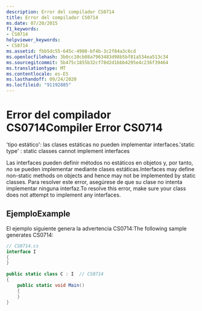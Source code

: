 ```yaml
---
description: Error del compilador CS0714
title: Error del compilador CS0714
ms.date: 07/20/2015
f1_keywords:
- CS0714
helpviewer_keywords:
- CS0714
ms.assetid: fbb5dc55-645c-4980-bf4b-3c2f84a3c6cd
ms.openlocfilehash: 3b0cc10cb08a7963483d98b5bf81a534ea513c34
ms.sourcegitcommit: 5b475c1855b32cf78d2d1bbb4295e4c236f39464
ms.translationtype: MT
ms.contentlocale: es-ES
ms.lasthandoff: 09/24/2020
ms.locfileid: "91192885"
---
```

# <a name="compiler-error-cs0714"></a><span data-ttu-id="bc9f0-103">Error del compilador CS0714</span><span class="sxs-lookup"><span data-stu-id="bc9f0-103">Compiler Error CS0714</span></span>

<span data-ttu-id="bc9f0-104">'tipo estático': las clases estáticas no pueden implementar interfaces.</span><span class="sxs-lookup"><span data-stu-id="bc9f0-104">'static type' : static classes cannot implement interfaces</span></span>  
  
 <span data-ttu-id="bc9f0-105">Las interfaces pueden definir métodos no estáticos en objetos y, por tanto, no se pueden implementar mediante clases estáticas.</span><span class="sxs-lookup"><span data-stu-id="bc9f0-105">Interfaces may define non-static methods on objects and hence may not be implemented by static classes.</span></span> <span data-ttu-id="bc9f0-106">Para resolver este error, asegúrese de que su clase no intenta implementar ninguna interfaz.</span><span class="sxs-lookup"><span data-stu-id="bc9f0-106">To resolve this error, make sure your class does not attempt to implement any interfaces.</span></span>  
  
## <a name="example"></a><span data-ttu-id="bc9f0-107">Ejemplo</span><span class="sxs-lookup"><span data-stu-id="bc9f0-107">Example</span></span>  

 <span data-ttu-id="bc9f0-108">El ejemplo siguiente genera la advertencia CS0714:</span><span class="sxs-lookup"><span data-stu-id="bc9f0-108">The following sample generates CS0714:</span></span>  
  
```csharp  
// CS0714.cs  
interface I  
{  
}  
  
public static class C : I  // CS0714  
{  
    public static void Main()  
    {  
    }  
}  
```
